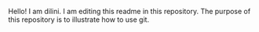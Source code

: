 Hello! I am dilini. I am editing this readme in this repository. The purpose of this repository is to illustrate how to use git.